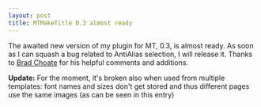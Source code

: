 ```yaml
---
layout: post
title: MTMakeTitle 0.3 almost ready
---
```


The awaited new version of my plugin for MT, 0.3, is almost ready. As soon as I can squash a bug related to AntiAlias selection, I will release it. Thanks to <a href="http://www.bradchoate.com/">Brad Choate</a> for his helpful comments and additions.

<b>Update:</b> For the moment, it's broken also when used from multiple templates: font names and sizes don't get stored and thus different pages use the same images (as can be seen in this entry)
